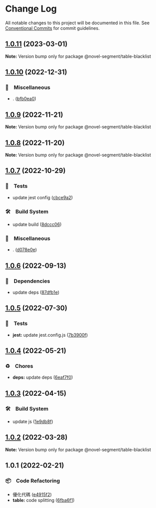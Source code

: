 # Change Log

All notable changes to this project will be documented in this file.
See [Conventional Commits](https://conventionalcommits.org) for commit guidelines.

## [1.0.11](https://github.com/bluelovers/ws-segment/compare/@novel-segment/table-blacklist@1.0.10...@novel-segment/table-blacklist@1.0.11) (2023-03-01)

**Note:** Version bump only for package @novel-segment/table-blacklist





## [1.0.10](https://github.com/bluelovers/ws-segment/compare/@novel-segment/table-blacklist@1.0.9...@novel-segment/table-blacklist@1.0.10) (2022-12-31)



### 🔖　Miscellaneous

* . ([bfb0ea0](https://github.com/bluelovers/ws-segment/commit/bfb0ea03e19dab3229aad4f8c33be5ee7bae3b73))



## [1.0.9](https://github.com/bluelovers/ws-segment/compare/@novel-segment/table-blacklist@1.0.8...@novel-segment/table-blacklist@1.0.9) (2022-11-21)

**Note:** Version bump only for package @novel-segment/table-blacklist





## [1.0.8](https://github.com/bluelovers/ws-segment/compare/@novel-segment/table-blacklist@1.0.7...@novel-segment/table-blacklist@1.0.8) (2022-11-20)

**Note:** Version bump only for package @novel-segment/table-blacklist





## [1.0.7](https://github.com/bluelovers/ws-segment/compare/@novel-segment/table-blacklist@1.0.6...@novel-segment/table-blacklist@1.0.7) (2022-10-29)



### 🚨　Tests

* update jest config ([cbce9a2](https://github.com/bluelovers/ws-segment/commit/cbce9a2868e5a0a95fd8f026530c34c9f3930ba0))


### 🛠　Build System

* update build ([8dccc06](https://github.com/bluelovers/ws-segment/commit/8dccc0621ef86762703e288204cc19d1be65a7bd))


### 🔖　Miscellaneous

* . ([d078e0e](https://github.com/bluelovers/ws-segment/commit/d078e0ec7e17cee79115db055e7b145d7b48f400))



## [1.0.6](https://github.com/bluelovers/ws-segment/compare/@novel-segment/table-blacklist@1.0.5...@novel-segment/table-blacklist@1.0.6) (2022-09-13)



### 📌　Dependencies

* update deps ([87dfb1e](https://github.com/bluelovers/ws-segment/commit/87dfb1e8c4e0ef55b975639bc94e113442cb1af7))



## [1.0.5](https://github.com/bluelovers/ws-segment/compare/@novel-segment/table-blacklist@1.0.4...@novel-segment/table-blacklist@1.0.5) (2022-07-30)


### 🚨　Tests

* **jest:** update jest.config.js ([7b3900f](https://github.com/bluelovers/ws-segment/commit/7b3900fd6b638fb8774b306b6435b8082b5a275b))





## [1.0.4](https://github.com/bluelovers/ws-segment/compare/@novel-segment/table-blacklist@1.0.3...@novel-segment/table-blacklist@1.0.4) (2022-05-21)


### ♻️　Chores

* **deps:** update deps ([6eaf7f0](https://github.com/bluelovers/ws-segment/commit/6eaf7f0fb6e8d803b5eb8dbb3e2cd7a1d6b19f52))





## [1.0.3](https://github.com/bluelovers/ws-segment/compare/@novel-segment/table-blacklist@1.0.2...@novel-segment/table-blacklist@1.0.3) (2022-04-15)


### 🛠　Build System

* update js ([1e9db8f](https://github.com/bluelovers/ws-segment/commit/1e9db8f6a717a2ef40dec86b22e729dafc2ed8d7))





## [1.0.2](https://github.com/bluelovers/ws-segment/compare/@novel-segment/table-blacklist@1.0.1...@novel-segment/table-blacklist@1.0.2) (2022-03-28)

**Note:** Version bump only for package @novel-segment/table-blacklist





## 1.0.1 (2022-02-21)


### 📦　Code Refactoring

* 優化代碼 ([e4915f2](https://github.com/bluelovers/ws-segment/commit/e4915f24e4da16b752c91224b4457eda63fc4bb2))
* **table:** code splitting ([6fba6f1](https://github.com/bluelovers/ws-segment/commit/6fba6f13dcb75dc2f57c0c905740d487ee38884a))
